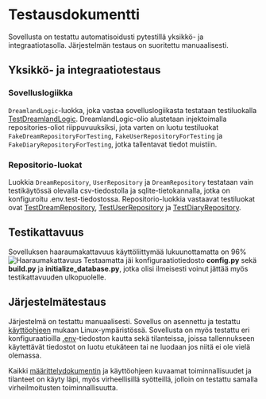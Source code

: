 # Testausdokumentti
Sovellusta on testattu automatisoidusti pytestillä yksikkö- ja integraatiotasolla. Järjestelmän testaus on suoritettu manuaalisesti. 

## Yksikkö- ja integraatiotestaus
### Sovelluslogiikka
`DreamlandLogic`-luokka, joka vastaa sovelluslogiikasta testataan testiluokalla [TestDreamlandLogic](https://github.com/aadnw/ot-harjoitustyo/blob/master/src/tests/dreamland_logic_test.py). DreamlandLogic-olio alustetaan injektoimalla repositories-oliot riippuvuuksiksi, jota varten on luotu testiluokat `FakeDreamRepositoryForTesting`, `FakeUserRepositoryForTesting` ja `FakeDiaryRepositoryForTesting`, jotka tallentavat tiedot muistiin. 

### Repositorio-luokat
Luokkia `DreamRepository`, `UserRepository` ja `DreamRepository` testataan vain testikäytössä olevalla csv-tiedostolla ja sqlite-tietokannalla, jotka on konfiguroitu .env.test-tiedostossa. Repositorio-luokkia vastaavat testiluokat ovat [TestDreamRepository](https://github.com/aadnw/ot-harjoitustyo/blob/master/src/tests/dream_repository_test.py), [TestUserRepository](https://github.com/aadnw/ot-harjoitustyo/blob/master/src/tests/user_repository_test.py) ja [TestDiaryRepository](https://github.com/aadnw/ot-harjoitustyo/blob/master/src/tests/diary_repository_test.py). 

## Testikattavuus 
Sovelluksen haaraumakattavuus käyttöliittymää lukuunottamatta on 96%
![Haaraumakattavuus](https://github.com/user-attachments/assets/02ea8766-cd4a-4787-aa8d-aba48857a007)
Testaamatta jäi konfiguraatiotiedosto __config.py__ sekä __build.py__ ja __initialize_database.py__, jotka olisi ilmeisesti voinut jättää myös testikattavuuden ulkopuolelle. 

## Järjestelmätestaus
Järjestelmä on testattu manuaalisesti. Sovellus on asennettu ja testattu [käyttöohjeen](https://github.com/aadnw/ot-harjoitustyo/blob/master/dokumentaatio/kayttoohje.md) mukaan Linux-ympäristössä. Sovellusta on myös testattu eri konfiguraatioilla [.env](https://github.com/aadnw/ot-harjoitustyo/blob/master/.env)-tiedoston kautta sekä tilanteissa, joissa tallennukseen käytettävät tiedostot on luotu etukäteen tai ne luodaan jos niitä ei ole vielä olemassa.

Kaikki [määrittelydokumentin](https://github.com/aadnw/ot-harjoitustyo/blob/master/dokumentaatio/vaatimusmaarittely.md) ja käyttöohjeen kuvaamat toiminnallisuudet ja tilanteet on käyty läpi, myös virheellisillä syötteillä, jolloin on testattu samalla virheilmoitusten toiminnallisuutta. 
